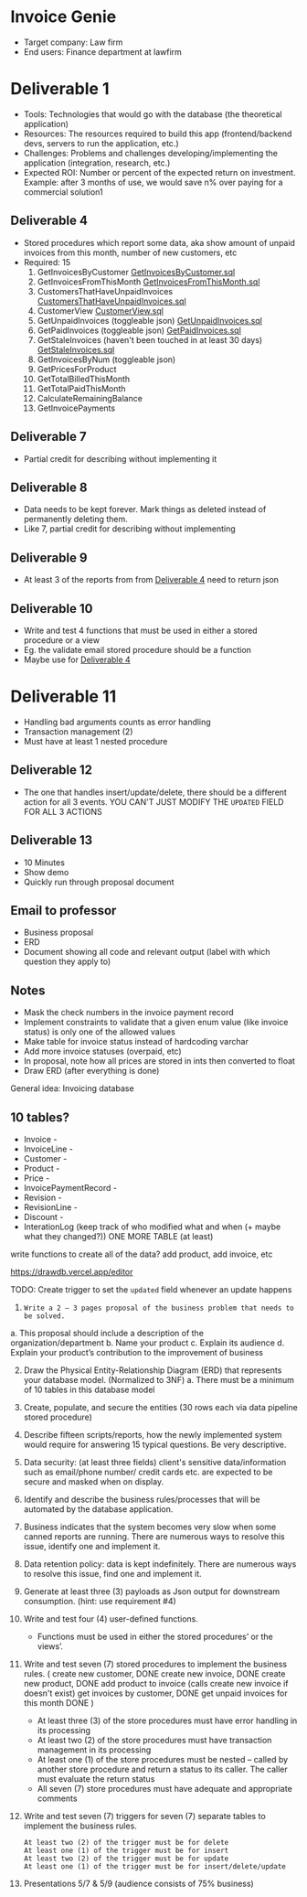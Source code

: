 # Invoice Genie

- Target company: Law firm
- End users: Finance department at lawfirm

# Deliverable 1
- Tools: Technologies that would go with the database (the theoretical application)
- Resources: The resources required to build this app (frontend/backend devs, servers to run the application, etc.)
- Challenges: Problems and challenges developing/implementing the application (integration, research, etc.)
- Expected ROI: Number or percent of the expected return on investment. Example: after 3 months of use, we would save n%
  over paying for a commercial solution1
 
## Deliverable 4
- Stored procedures which report some data, aka show amount of unpaid invoices from this month, number of new customers, etc
- Required: 15
  1. GetInvoicesByCustomer [GetInvoicesByCustomer.sql](SQL%2FDeliverable4_Reports%2FGetInvoicesByCustomer.sql)
  2. GetInvoicesFromThisMonth [GetInvoicesFromThisMonth.sql](SQL%2FDeliverable4_Reports%2FGetInvoicesFromThisMonth.sql)
  3. CustomersThatHaveUnpaidInvoices [CustomersThatHaveUnpaidInvoices.sql](SQL%2FDeliverable4_Reports%2FCustomersThatHaveUnpaidInvoices.sql)
  4. CustomerView [CustomerView.sql](SQL%2FViews%2FCustomerView.sql)
  5. GetUnpaidInvoices (toggleable json) [GetUnpaidInvoices.sql](SQL%2FDeliverable4_Reports%2FGetUnpaidInvoices.sql)
  6. GetPaidInvoices (toggleable json) [GetPaidInvoices.sql](SQL%2FDeliverable4_Reports%2FGetPaidInvoices.sql)
  7. GetStaleInvoices (haven't been touched in at least 30 days) [GetStaleInvoices.sql](SQL%2FDeliverable4_Reports%2FGetStaleInvoices.sql)
  8. GetInvoicesByNum (toggleable json)
  9. GetPricesForProduct
  10. GetTotalBilledThisMonth 
  11. GetTotalPaidThisMonth
  12. CalculateRemainingBalance
  13. GetInvoicePayments

## Deliverable 7
- Partial credit for describing without implementing it

## Deliverable 8
- Data needs to be kept forever. Mark things as deleted instead of permanently deleting them.
- Like 7, partial credit for describing without implementing
## Deliverable 9
- At least 3 of the reports from from [Deliverable 4](#deliverable-4) need to return json

## Deliverable 10
- Write and test 4 functions that must be used in either a stored procedure or a view
- Eg. the validate email stored procedure should be a function
- Maybe use for [Deliverable 4](#deliverable-4)

# Deliverable 11
- Handling bad arguments counts as error handling
- Transaction management (2)
- Must have at least 1 nested procedure

## Deliverable 12
-  The one that handles insert/update/delete, there should be a different action for all 3 events. YOU CAN'T JUST
   MODIFY THE `UPDATED` FIELD FOR ALL 3 ACTIONS

## Deliverable 13
- 10 Minutes
- Show demo
- Quickly run through proposal document

## Email to professor
- Business proposal
- ERD
- Document showing all code and relevant output (label with which question they apply to)


## Notes
- Mask the check numbers in the invoice payment record
- Implement constraints to validate that a given enum value (like invoice status) is only one of the allowed values
- Make table for invoice status instead of hardcoding varchar
- Add more invoice statuses (overpaid, etc)
- In proposal, note how all prices are stored in ints then converted to float
- Draw ERD (after everything is done)




General idea: Invoicing database

## 10 tables?

- Invoice -
- InvoiceLine -
- Customer -
- Product -
- Price -
- InvoicePaymentRecord -
- Revision -
- RevisionLine -
- Discount -
- InterationLog (keep track of who modified what and when (+ maybe what they changed?))
  ONE MORE TABLE (at least)

write functions to create all of the data? add product, add invoice, etc

https://drawdb.vercel.app/editor

TODO: Create trigger to set the `updated` field whenever an update happens

1.     Write a 2 – 3 pages proposal of the business problem that needs to be solved.

a. This proposal should include a description of the organization/department
b. Name your product
c. Explain its audience
d. Explain your product’s contribution to the improvement of business

2. Draw the Physical Entity-Relationship Diagram (ERD) that represents your database model. (Normalized to 3NF)
   a. There must be a minimum of 10 tables in this database model

3. Create, populate, and secure the entities (30 rows each via data pipeline stored procedure)
4. Describe fifteen scripts/reports, how the newly implemented system would require for answering 15 typical questions.
   Be very descriptive.
5. Data security: (at least three fields) client's sensitive data/information such as email/phone number/ credit cards
   etc. are expected to be secure and masked when on display.
6. Identify and describe the business rules/processes that will be automated by the database application.
7. Business indicates that the system becomes very slow when some canned reports are running. There are numerous ways to
   resolve this issue, identify one and implement it.
8. Data retention policy: data is kept indefinitely. There are numerous ways to resolve this issue, find one and
   implement it.
9. Generate at least three (3) payloads as Json output for downstream consumption. (hint: use requirement #4)
10. Write and test four (4) user-defined functions.
    - Functions must be used in either the stored procedures’ or the views’.
11. Write and test seven (7) stored procedures to implement the business rules.
    (
    create new customer, DONE
    create new invoice, DONE
    create new product, DONE
    add product to invoice (calls create new invoice if doesn't exist)
    get invoices by customer, DONE
    get unpaid invoices for this month DONE
    )
    - At least three (3) of the store procedures must have error handling in its processing
    - At least two (2) of the store procedures must have transaction management in its processing
    - At least one (1) of the store procedures must be nested – called by another store procedure and return a status to
      its caller. The caller must evaluate the return status
    - All seven (7) store procedures must have adequate and appropriate comments
12. Write and test seven (7) triggers for seven (7) separate tables to implement the business rules.

        At least two (2) of the trigger must be for delete
        At least one (1) of the trigger must be for insert
        At least two (2) of the trigger must be for update
        At least one (1) of the trigger must be for insert/delete/update

13. Presentations 5/7 & 5/9 (audience consists of 75% business)
